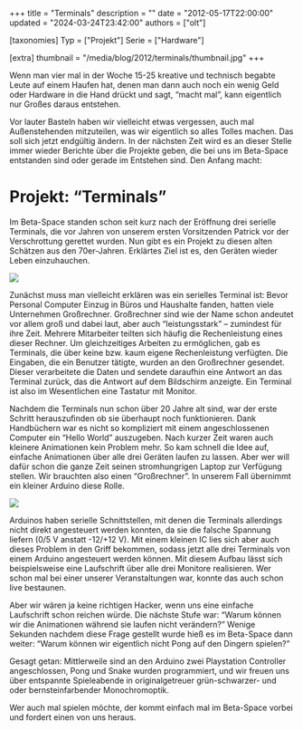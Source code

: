 +++
title = "Terminals"
description = ""
date = "2012-05-17T22:00:00"
updated = "2024-03-24T23:42:00"
authors = ["olt"]

[taxonomies]
Typ = ["Projekt"]
Serie = ["Hardware"]

[extra]
thumbnail = "/media/blog/2012/terminals/thumbnail.jpg"
+++

Wenn man vier mal in der Woche 15-25 kreative und technisch begabte Leute auf
einem Haufen hat, denen man dann auch noch ein wenig Geld oder Hardware in die
Hand drückt und sagt, “macht mal”, kann eigentlich nur Großes daraus entstehen.

Vor lauter Basteln haben wir vielleicht etwas vergessen, auch mal
Außenstehenden mitzuteilen, was wir eigentlich so alles Tolles machen. Das soll
sich jetzt endgültig ändern. In der nächsten Zeit wird es an dieser Stelle
immer wieder Berichte über die Projekte geben, die bei uns im Beta-Space
entstanden sind oder gerade im Entstehen sind. Den Anfang macht:

# Projekt: “Terminals”

Im Beta-Space standen schon seit kurz nach der Eröffnung drei serielle
Terminals, die vor Jahren von unserem ersten Vorsitzenden Patrick vor der
Verschrottung gerettet wurden. Nun gibt es ein Projekt zu diesen alten Schätzen
aus den 70er-Jahren. Erklärtes Ziel ist es, den Geräten wieder Leben
einzuhauchen.

![](../../../media/blog/2012/terminals/img1.jpg)

Zunächst muss man vielleicht erklären was ein serielles Terminal ist: Bevor
Personal Computer Einzug in Büros und Haushalte fanden, hatten viele
Unternehmen Großrechner. Großrechner sind wie der Name schon andeutet vor allem
groß und dabei laut, aber auch “leistungsstark” – zumindest für ihre Zeit.
Mehrere Mitarbeiter teilten sich häufig die Rechenleistung eines dieser
Rechner. Um gleichzeitiges Arbeiten zu ermöglichen, gab es Terminals, die über
keine bzw. kaum eigene Rechenleistung verfügten. Die Eingaben, die ein Benutzer
tätigte, wurden an den Großrechner gesendet. Dieser verarbeitete die Daten und
sendete daraufhin eine Antwort an das Terminal zurück, das die Antwort auf dem
Bildschirm anzeigte. Ein Terminal ist also im Wesentlichen eine Tastatur mit
Monitor.

Nachdem die Terminals nun schon über 20 Jahre alt sind, war der erste Schritt
herauszufinden ob sie überhaupt noch funktionieren. Dank Handbüchern war es
nicht so kompliziert mit einem angeschlossenen Computer ein “Hello World”
auszugeben. Nach kurzer Zeit waren auch kleinere Animationen kein Problem mehr.
So kam schnell die Idee auf, einfache Animationen über alle drei Geräten laufen
zu lassen. Aber wer will dafür schon die ganze Zeit seinen stromhungrigen
Laptop zur Verfügung stellen. Wir brauchten also einen “Großrechner”. In
unserem Fall übernimmt ein kleiner Arduino diese Rolle.

![](../../../media/blog/2012/terminals/img2.jpg)

Arduinos haben serielle Schnittstellen, mit denen die Terminals allerdings
nicht direkt angesteuert werden konnten, da sie die falsche Spannung liefern
(0/5 V anstatt -12/+12 V). Mit einem kleinen IC lies sich aber auch dieses
Problem in den Griff bekommen, sodass jetzt alle drei Terminals von einem
Arduino angesteuert werden können. Mit diesem Aufbau lässt sich beispielsweise
eine Laufschrift über alle drei Monitore realisieren. Wer schon mal bei einer
unserer Veranstaltungen war, konnte das auch schon live bestaunen.

Aber wir wären ja keine richtigen Hacker, wenn uns eine einfache Laufschrift
schon reichen würde. Die nächste Stufe war: “Warum können wir die Animationen
während sie laufen nicht verändern?” Wenige Sekunden nachdem diese Frage
gestellt wurde hieß es im Beta-Space dann weiter: “Warum können wir eigentlich
nicht Pong auf den Dingern spielen?”

Gesagt getan: Mittlerweile sind an den Arduino zwei Playstation Controller
angeschlossen, Pong und Snake wurden programmiert, und wir freuen uns über
entspannte Spieleabende in originalgetreuer grün-schwarzer- und oder
bernsteinfarbender Monochromoptik.

Wer auch mal spielen möchte, der kommt einfach mal im Beta-Space vorbei und
fordert einen von uns heraus.
